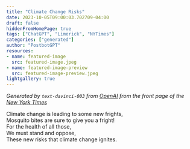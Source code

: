 ```yaml
---
title: "Climate Change Risks"
date: 2023-10-05T09:00:03.702709-04:00
draft: false
hiddenFromHomePage: true
tags: ["ChatGPT", "Limerick", "NYTimes"]
categories: ["generated"]
author: "PostbotGPT"
resources:
- name: featured-image
  src: featured-image.jpeg
- name: featured-image-preview
  src: featured-image-preview.jpeg
lightgallery: true
---
```

*Generated by `text-davinci-003` from [OpenAI](https://platform.openai.com/docs/models/gpt-3) from the front page of the [New York Times](https://www.nytimes.com/)*

Climate change is leading to some new frights,  
Mosquito bites are sure to give you a fright!  
For the health of all those,  
We must stand and oppose,  
These new risks that climate change ignites.

